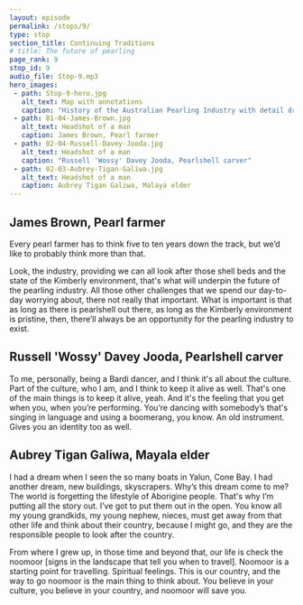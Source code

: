 ```yaml
---
layout: episode
permalink: /stops/9/
type: stop
section_title: Continuing Traditions
# title: The future of pearling
page_rank: 9
stop_id: 9
audio_file: Stop-9.mp3
hero_images:
 - path: Stop-9-hero.jpg
   alt_text: Map with annotations
   caption: "History of the Australian Pearling Industry with detail drawn by E deB Norman c. 1950. J.E. deB. Norman & G.V. Norman, A pearling master’s journey: in the wake of the schooner Mist (2007)"
 - path: 01-04-James-Brown.jpg
   alt_text: Headshot of a man
   caption: James Brown, Pearl farmer
 - path: 02-04-Russell-Davey-Jooda.jpg
   alt_text: Headshot of a man
   caption: "Russell 'Wossy' Davey Jooda, Pearlshell carver"
 - path: 02-03-Aubrey-Tigan-Galiwa.jpg
   alt_text: Headshot of a man
   caption: Aubrey Tigan Galiwa, Malaya elder
---
```


## James Brown, Pearl farmer

Every pearl farmer has to think five to ten years down the track, but we’d like to probably think more than that.

Look, the industry, providing we can all look after those shell beds and the state of the Kimberly environment, that's what will underpin the future of the pearling industry. All those other challenges that we spend our day-to-day worrying about, there not really that important. What is important is that as long as there is pearlshell out there, as long as the Kimberly environment is pristine, then, there’ll always be an opportunity for the pearling industry to exist.

## Russell 'Wossy' Davey Jooda, Pearlshell carver

To me, personally, being a Bardi dancer, and I think it's all about the culture. Part of the culture, who I am, and I think to keep it alive as well. That's one of the main things is to keep it alive, yeah. And it's the feeling that you get when you, when you’re performing. You’re dancing with somebody’s that's singing in language and using a boomerang, you know. An old instrument. Gives you an identity too as well.

## Aubrey Tigan Galiwa, Mayala elder

I had a dream when I seen the so many boats in Yalun, Cone Bay. I had another dream, new buildings, skyscrapers. Why’s this dream come to me? The world is forgetting the lifestyle of Aborigine people. That's why I’m putting all the story out. I’ve got to put them out in the open. You know all my young grandkids, my young nephew, nieces, must get away from that other life and think about their country, because I might go, and they are the responsible people to look after the country.

From where I grew up, in those time and beyond that, our life is check the noomoor [signs in the landscape that tell you when to travel]. Noomoor is a starting point for travelling. Spiritual feelings. This is our country, and the way to go noomoor is the main thing to think about. You believe in your culture, you believe in your country, and noomoor will save you.